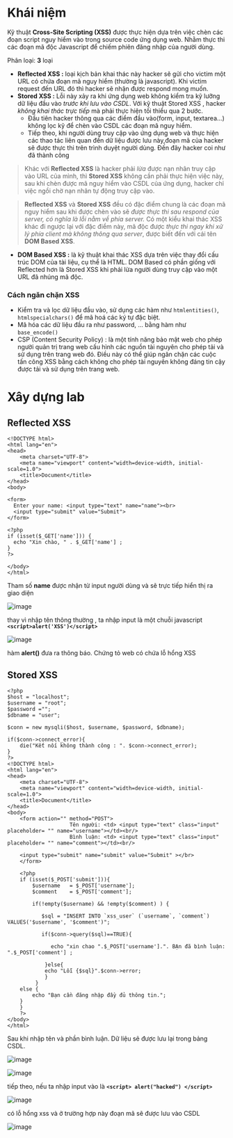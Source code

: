 # Khái niệm
Kỹ thuật **Cross-Site Scripting (XSS)** được thực hiện dựa trên việc chèn các đoạn script nguy hiểm vào trong source code ứng dụng web. Nhằm thực thi các đoạn mã độc Javascript để chiếm phiên đăng nhập của người dùng.

Phân loại: **3** loại

- **Reflected XSS :** loại kịch bản khai thác này hacker sẽ gửi cho victim một URL có chứa đoạn mã nguy hiểm (thường là javascript). Khi victim request đến URL đó thì hacker sẽ nhận được respond mong muốn.
- **Stored XSS :** Lỗi này xảy ra khi ứng dụng web không kiểm tra kỹ lưỡng dữ liệu đầu vào *trước khi lưu vào CSDL*. Với kỹ thuật Stored XSS , hacker *không khai thác trực tiếp* mà phải thực hiện tối thiểu qua 2 bước.
  - Đầu tiên hacker thông qua các điểm đầu vào(form, input, textarea...) không lọc kỹ để chèn vào CSDL các đoạn mã nguy hiểm.
  - Tiếp theo, khi người dùng truy cập vào ứng dụng web và thực hiện các thao tác liên quan đến dữ liệu được lưu này,đoạn mã của hacker sẽ được thực thi trên trình duyệt người dùng. Đến đây hacker coi như đã thành công

>Khác với **Reflected XSS** là hacker phải *lừa* được nạn nhân truy cập vào URL của mình, thì **Stored XSS** không cần phải thực hiện việc này, sau khi chèn được mã nguy hiểm vào CSDL của ứng dụng, hacker chỉ việc ngồi chờ nạn nhân tự động truy cập vào.

>**Reflected XSS** và **Stored XSS** đều có đặc điểm chung là các đoạn mã nguy hiểm sau khi được chèn vào sẽ *được thực thi sau respond của server, có nghĩa là lỗi nằm về phía server.* Có một kiểu khai thác XSS khác đi ngược lại với đặc điểm này, mã độc được *thực thi ngay khi xử lý phía client mà không thông qua server*, được biết đến với cái tên **DOM Based XSS**.

- **DOM Based XSS :** là kỹ thuật khai thác XSS dựa trên việc thay đổi cấu trúc DOM của tài liệu, cụ thể là HTML. DOM Based có phần giống với Reflected hơn là Stored XSS khi phải lừa người dùng truy cập vào một URL đã nhúng mã độc.

### Cách ngăn chặn XSS
- Kiểm tra và lọc dữ liệu đầu vào, sử dụng các hàm như `htmlentities()`, `htmlspecialchars()` để mã hoá các ký tự đặc biệt.
- Mã hóa các dữ liệu đầu ra như password, ... bằng hàm như `base_encode()`
- CSP (Content Security Policy) : là một tính năng bảo mật web cho phép người quản trị trang web cấu hình các nguồn tài nguyên cho phép tải và sử dụng trên trang web đó. Điều này có thể giúp ngăn chặn các cuộc tấn công XSS bằng cách không cho phép tài nguyên không đáng tin cậy được tải và sử dụng trên trang web.
# Xây dựng lab
## Reflected XSS
```
<!DOCTYPE html>
<html lang="en">
<head>
    <meta charset="UTF-8">
    <meta name="viewport" content="width=device-width, initial-scale=1.0">
    <title>Document</title>
</head>
<body>

<form>
  Enter your name: <input type="text" name="name"><br>
  <input type="submit" value="Submit">
</form>

<?php
if (isset($_GET['name'])) {
  echo "Xin chào, " . $_GET['name'] ;
}
?>

</body>
</html>
```

Tham số **name** được nhận từ input người dùng và sẽ trực tiếp hiển thị ra giao diện

![image](https://github.com/itravnn/kcsc_train/assets/127108265/41ae2311-7576-4ee5-8750-199a3f5960c7)

thay vì nhập tên thông thường , ta nhập input là một chuỗi javascript **`<script>alert('XSS')</script>`**

![image](https://github.com/itravnn/kcsc_train/assets/127108265/435ed591-7d3c-406e-a5d1-0da95e70c9f0)

hàm **alert()** đưa ra thông báo. Chứng tỏ web có chứa lỗ hổng XSS

## Stored XSS
```
<?php 
$host = "localhost";
$username = "root";
$password ="";
$dbname = "user";

$conn = new mysqli($host, $username, $password, $dbname);

if($conn->connect_error){
    die("Kết nối không thành công : ". $conn->connect_error);
}
?>
<!DOCTYPE html>
<html lang="en">
<head>
    <meta charset="UTF-8">
    <meta name="viewport" content="width=device-width, initial-scale=1.0">
    <title>Document</title>
</head>
<body>
    <form action="" method="POST">
                    Tên người: <td> <input type="text" class="input" placeholder= "" name="username"></td><br/>
                    Bình luận: <td> <input type="text" class="input" placeholder= "" name="comment"></td><br/>
                  
    <input type="submit" name="submit" value="Submit" ></br>
    </form>

    <?php
    if (isset($_POST['submit'])){
        $username   = $_POST['username'];
        $comment    = $_POST['comment'];

        if(!empty($username) && !empty($comment) ) {
        
           $sql = "INSERT INTO `xss_user` (`username`, `comment`) VALUES('$username', '$comment')";

           if($conn->query($sql)==TRUE){
            
              echo "xin chao ".$_POST['username'].". BẠn đã bình luận: ".$_POST['comment'] ;

            }else{
            echo "Lỗi {$sql}".$conn->error;
            }
         }
    else {
        echo "Bạn cần đăng nhập đầy đủ thông tin.";
    }
    }
    ?>
</body>
</html>
```
Sau khi nhập tên và phần bình luận. Dữ liệu sẽ được lưu lại trong bảng CSDL.

![image](https://github.com/itravnn/kcsc_train/assets/127108265/983d234c-62bb-4210-91c0-ce5bd84fa000)

![image](https://github.com/itravnn/kcsc_train/assets/127108265/009f0164-ef18-4940-ae41-41d56c1fdb0f)

tiếp theo, nếu ta nhập input vào là **`<script> alert("hacked") </script>`** 

![image](https://github.com/itravnn/kcsc_train/assets/127108265/eb9f8b45-db34-4cff-9011-c3b326a11485)

có lỗ hổng xss và ở trường hợp này đoạn mã sẽ được lưu vào CSDL

![image](https://github.com/itravnn/kcsc_train/assets/127108265/9b9e7847-02a3-435c-a0ee-ff2f337c4140)








